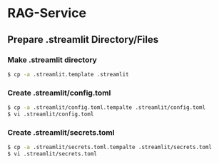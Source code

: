 # RAG-Service

## Prepare .streamlit Directory/Files


### Make .streamlit directory

```bash
$ cp -a .streamlit.template .streamlit
```

### Create .streamlit/config.toml

```bash
$ cp -a .streamlit/config.toml.tempalte .streamlit/config.toml
$ vi .streamlit/config.toml
```

### Create .streamlit/secrets.toml

```bash
$ cp -a .streamlit/secrets.toml.tempalte .streamlit/secrets.toml
$ vi .streamlit/secrets.toml
```
